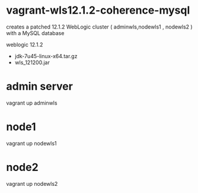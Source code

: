 vagrant-wls12.1.2-coherence-mysql
=================================

creates a patched 12.1.2 WebLogic cluster ( adminwls,nodewls1 , nodewls2 ) with a MySQL database

weblogic 12.1.2
- jdk-7u45-linux-x64.tar.gz
- wls_121200.jar

# admin server  
vagrant up adminwls

# node1  
vagrant up nodewls1

# node2  
vagrant up nodewls2

